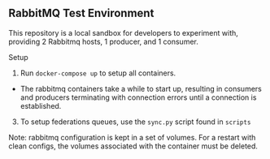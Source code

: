 ## RabbitMQ Test Environment
This repository is a local sandbox for developers to experiment with, providing 2 Rabbitmq hosts, 1 producer, and 1 consumer.


Setup
1. Run `docker-compose up` to setup all containers.
*  The rabbitmq containers take a while to start up, resulting in consumers and producers terminating with connection errors until a connection is established.
3. To setup federations queues, use the `sync.py` script found in `scripts`

Note: rabbitmq configuration is kept in a set of volumes. For a restart with clean configs, the volumes associated with the container must be deleted.
